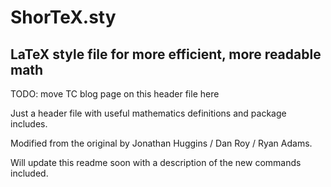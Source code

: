 # ShorTeX.sty
## LaTeX style file for more efficient, more readable math

TODO: move TC blog page on this header file here

Just a header file with useful mathematics definitions and package includes.

Modified from the original by Jonathan Huggins / Dan Roy / Ryan Adams.

Will update this readme soon with a description of the new commands included.
